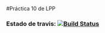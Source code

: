 #Práctica 10 de LPP
### Estado de travis: [![Build Status](https://travis-ci.org/Rafaherrero/lpp_10.svg)](https://travis-ci.org/Rafaherrero/lpp_10)


